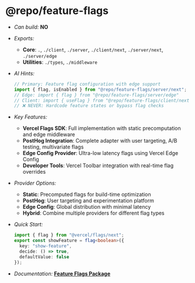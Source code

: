 # @repo/feature-flags

- _Can build:_ **NO**

- _Exports:_
  - **Core**: `.`, `./client`, `./server`, `./client/next`, `./server/next`,
    `./server/edge`
  - **Utilities**: `./types`, `./middleware`

- _AI Hints:_

  ```typescript
  // Primary: Feature flag configuration with edge support
  import { flag, isEnabled } from "@repo/feature-flags/server/next";
  // Edge: import { flag } from "@repo/feature-flags/server/edge"
  // Client: import { useFlag } from "@repo/feature-flags/client/next"
  // ❌ NEVER: Hardcode feature states or bypass flag checks
  ```

- _Key Features:_
  - **Vercel Flags SDK**: Full implementation with static precomputation and
    edge middleware
  - **PostHog Integration**: Complete adapter with user targeting, A/B testing,
    multivariate flags
  - **Edge Config Provider**: Ultra-low latency flags using Vercel Edge Config
  - **Developer Tools**: Vercel Toolbar integration with real-time flag
    overrides

- _Provider Options:_
  - **Static**: Precomputed flags for build-time optimization
  - **PostHog**: User targeting and experimentation platform
  - **Edge Config**: Global distribution with minimal latency
  - **Hybrid**: Combine multiple providers for different flag types

- _Quick Start:_

  ```typescript
  import { flag } from "@vercel/flags/next";
  export const showFeature = flag<boolean>({
    key: "show-feature",
    decide: () => true,
    defaultValue: false
  });
  ```

- _Documentation:_
  **[Feature Flags Package](../../apps/docs/packages/feature-flags.mdx)**
